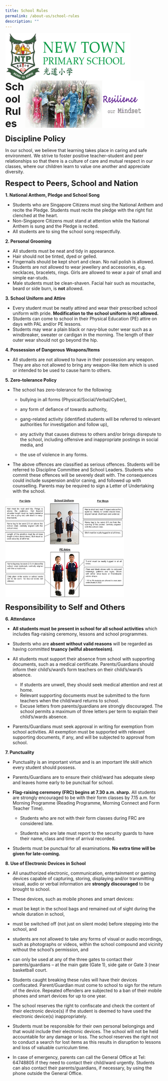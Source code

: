 ```yaml
---
title: School Rules
permalink: /about-us/school-rules
description: ""
---
```

<img src="/images/logosub.png" style="width:400px;height:150px;margin-left:0px;" align = "left">

<img src="/images/Header%20GIF.gif" style="width:380px;height:150px;margin-right:60px;" align = "right">
<br><br><br><br><br><br>

**<font size=6>School Rules</font>**

**<font size=5>Discipline Policy</font>**

In our school, we believe that learning takes place in caring and safe environment. We strive to foster positive teacher–student and peer relationships so that there is a culture of care and mutual respect in our classes, where our children learn to value one another and appreciate diversity.    
  

**<font size=5>Respect to Peers, School and Nation</font>**


  

**1\. National Anthem, Pledge and School Song**

*   Students who are Singapore Citizens must sing the National Anthem and recite the Pledge. Students must recite the pledge with the right fist clenched at the heart.
*   Non-Singapore Citizens must stand at attention while the National Anthem is sung and the Pledge is recited. 
*   All students are to sing the school song respectfully. 

  

**2\. Personal Grooming**

*   All students must be neat and tidy in appearance. 
*   Hair should not be tinted, dyed or gelled. 
*   Fingernails should be kept short and clean. No nail polish is allowed. 
*   Students are not allowed to wear jewellery and accessories, e.g. necklaces, bracelets, rings. Girls are allowed to wear a pair of small and simple ear-studs.  
*   Male students must be clean-shaven. Facial hair such as moustache, beard or side burn, is **not** allowed. 

  

**3\. School Uniform and Attire**

*   Every student must be neatly attired and wear their prescribed school uniform with pride. **Modification to the school uniform is not allowed.** 
*   Students can come to school in their Physical Education (PE) attire on days with PAL and/or PE lessons. 
*   Students may wear a plain black or navy-blue outer wear such as a windbreaker, sweater or cardigan in the morning. The length of their outer wear should not go beyond the hip. 

  

**4\. Possession of Dangerous Weapons/Items**

*   All students are not allowed to have in their possession any weapon. They are also not allowed to bring any weapon-like item which is used or intended to be used to cause harm to others.

  

**5\. Zero-tolerance Policy**

*   The school has zero-tolerance for the following:

       - bullying in all forms (Physical/Social/Verbal/Cyber),  
    
       - any form of defiance of towards authority,  
    
       - gang-related activity (identified students will be referred to relevant authorities for investigation and follow up),   
    
       - any activity that causes distress to others and/or brings disrepute to the school, including offensive and inappropriate postings in social media, and  
    
       - the use of violence in any forms.  
    

*   The above offences are classified as serious offences. Students will be referred to Discipline Committee and School Leaders. Students who commit these offences will be severely dealt with. The consequences could include suspension and/or caning, and followed up with counselling. Parents may be required to sign a Letter of Undertaking with the school.

<img src="/images/About%20Us/School%20Rules.png"  
     style="width:75%">

**<font size=5>Responsibility to Self and Others</font>**

**6\. Attendance**

*   **All students must be present in school for all school activities** which includes flag-raising ceremony, lessons and school programmes. 
*   Students who are **absent without valid reasons** will be regarded as having committed **truancy (wilful absenteeism)**. 
*   All students must support their absence from school with supporting documents, such as a medical certificate. Parents/Guardians should inform their child’s/ward’s form teachers on their child’s/ward’s absence. 

       - If students are unwell, they should seek medical attention and rest at home.
       - Relevant supporting documents must be submitted to the form teachers when the child/ward returns to school. 
       - Excuse letters from parents/guardians are strongly discouraged. The school permits a maximum of three letters per term to explain their child’s/wards absence.

*   Parents/Guardians must seek approval in writing for exemption from school activities. All exemption must be supported with relevant supporting documents, if any, and will be subjected to approval from school.

  

**7\. Punctuality**

*   Punctuality is an important virtue and is an important life skill which every student should possess.
*   Parents/Guardians are to ensure their child/ward has adequate sleep and leaves home early to be punctual for school.
*   **Flag-raising ceremony (FRC) begins at 7.30 a.m. sharp.** All students are strongly encouraged to be with their form classes by 7.15 a.m. for Morning Programme (Reading Programme, Morning Connect and Form Teacher Time). 

       - Students who are not with their form classes during FRC are considered late.   
    
       - Students who are late must report to the security guards to have their name, class and time of arrival recorded.   
    
*   Students must be punctual for all examinations. **No extra time will be given for late-coming.**

  

**8\. Use of Electronic Devices in School**

*   All unauthorized electronic, communication, entertainment or gaming devices capable of capturing, storing, displaying and/or transmitting visual, audio or verbal information are **strongly discouraged** to be brought to school.  
*   These devices, such as mobile phones and smart devices:

*   must be kept in the school bags and remained out of sight during the whole duration in school,  
    
*   must be switched off (not just on silent mode) before stepping into the school, and  
    
*   students are not allowed to take any forms of visual or audio recordings, such as photographs or videos, within the school compound and vicinity without the school’s permission, and  
    
*   can only be used at any of the three gates to contact their parents/guardians – at the main gate (Gate 1), side gate or Gate 3 (near basketball court.  
    

*   Students caught breaking these rules will have their devices confiscated. Parent/Guardian must come to school to sign for the return of the device. Repeated offenders are subjected to a ban of their mobile phones and smart devices for up to one year.
*   The school reserves the right to confiscate and check the content of their electronic device(s) if the student is deemed to have used the electronic device(s) inappropriately.
*   Students must be responsible for their own personal belongings and that would include their electronic devices. The school will not be held accountable for any damage or loss. The school reserves the right not to conduct a search for lost items as this results in disruption to lessons and loss of valuable curriculum time.
*   In case of emergency, parents can call the General Office at Tel: 64748805 if they need to contact their child/ward urgently. Students can also contact their parents/guardians, if necessary, by using the phone outside the General Office.